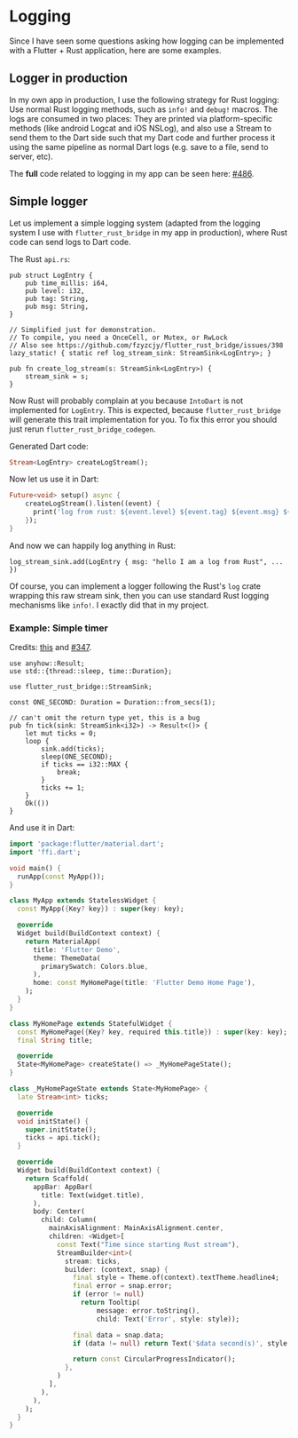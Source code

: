 # Logging

Since I have seen some questions asking how logging can be implemented with a Flutter + Rust application, here are some examples.

## Logger in production

In my own app in production, I use the following strategy for Rust logging: Use normal Rust logging methods, such as `info!` and `debug!` macros. The logs are consumed in two places: They are printed via platform-specific methods (like android Logcat and iOS NSLog), and also use a Stream to send them to the Dart side such that my Dart code and further process it using the same pipeline as normal Dart logs (e.g. save to a file, send to server, etc).

The **full** code related to logging in my app can be seen here: [#486](https://github.com/fzyzcjy/flutter_rust_bridge/issues/486).

## Simple logger

Let us implement a simple logging system (adapted from the logging system I use with `flutter_rust_bridge` in my app in production), where Rust code can send logs to Dart code.

The Rust `api.rs`:

```rust,noplayground
pub struct LogEntry {
    pub time_millis: i64,
    pub level: i32,
    pub tag: String,
    pub msg: String,
}

// Simplified just for demonstration.
// To compile, you need a OnceCell, or Mutex, or RwLock
// Also see https://github.com/fzyzcjy/flutter_rust_bridge/issues/398
lazy_static! { static ref log_stream_sink: StreamSink<LogEntry>; }

pub fn create_log_stream(s: StreamSink<LogEntry>) {
    stream_sink = s;
}
```

Now Rust will probably complain at you because `IntoDart` is not implemented for `LogEntry`. This is expected, because `flutter_rust_bridge` will generate this trait implementation for you.
To fix this error you should just rerun `flutter_rust_bridge_codegen`.

Generated Dart code:

```Dart
Stream<LogEntry> createLogStream();
```

Now let us use it in Dart:

```dart
Future<void> setup() async {
    createLogStream().listen((event) {
      print('log from rust: ${event.level} ${event.tag} ${event.msg} ${event.timeMillis}');
    });
}
```

And now we can happily log anything in Rust:

```rust,noplayground
log_stream_sink.add(LogEntry { msg: "hello I am a log from Rust", ... })
```

Of course, you can implement a logger following the Rust's `log` crate wrapping this raw stream sink, then you can use standard Rust logging mechanisms like `info!`. I exactly did that in my project.

### Example: Simple timer

Credits: [this](https://gist.github.com/Desdaemon/be5da0a1c6b4724f20093ef434959744) and [#347](https://github.com/fzyzcjy/flutter_rust_bridge/issues/347).

```rust,noplayground
use anyhow::Result;
use std::{thread::sleep, time::Duration};

use flutter_rust_bridge::StreamSink;

const ONE_SECOND: Duration = Duration::from_secs(1);

// can't omit the return type yet, this is a bug
pub fn tick(sink: StreamSink<i32>) -> Result<()> {
    let mut ticks = 0;
    loop {
        sink.add(ticks);
        sleep(ONE_SECOND);
        if ticks == i32::MAX {
            break;
        }
        ticks += 1;
    }
    Ok(())
}
```

And use it in Dart:

```dart
import 'package:flutter/material.dart';
import 'ffi.dart';

void main() {
  runApp(const MyApp());
}

class MyApp extends StatelessWidget {
  const MyApp({Key? key}) : super(key: key);

  @override
  Widget build(BuildContext context) {
    return MaterialApp(
      title: 'Flutter Demo',
      theme: ThemeData(
        primarySwatch: Colors.blue,
      ),
      home: const MyHomePage(title: 'Flutter Demo Home Page'),
    );
  }
}

class MyHomePage extends StatefulWidget {
  const MyHomePage({Key? key, required this.title}) : super(key: key);
  final String title;

  @override
  State<MyHomePage> createState() => _MyHomePageState();
}

class _MyHomePageState extends State<MyHomePage> {
  late Stream<int> ticks;

  @override
  void initState() {
    super.initState();
    ticks = api.tick();
  }

  @override
  Widget build(BuildContext context) {
    return Scaffold(
      appBar: AppBar(
        title: Text(widget.title),
      ),
      body: Center(
        child: Column(
          mainAxisAlignment: MainAxisAlignment.center,
          children: <Widget>[
            const Text("Time since starting Rust stream"),
            StreamBuilder<int>(
              stream: ticks,
              builder: (context, snap) {
                final style = Theme.of(context).textTheme.headline4;
                final error = snap.error;
                if (error != null)
                  return Tooltip(
                      message: error.toString(),
                      child: Text('Error', style: style));

                final data = snap.data;
                if (data != null) return Text('$data second(s)', style: style);

                return const CircularProgressIndicator();
              },
            )
          ],
        ),
      ),
    );
  }
}
```
